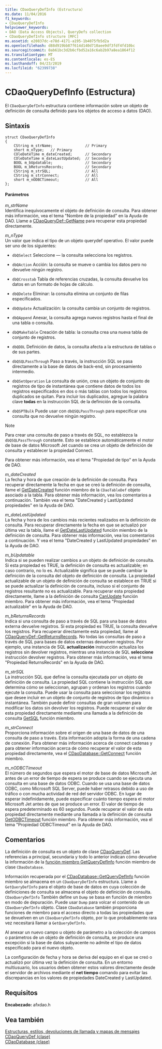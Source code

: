 ```yaml
---
title: CDaoQueryDefInfo (Estructura)
ms.date: 11/04/2016
f1_keywords:
- CDaoQueryDefInfo
helpviewer_keywords:
- DAO (Data Access Objects), QueryDefs collection
- CDaoQueryDefInfo structure [MFC]
ms.assetid: e20837dc-e78d-4171-a195-1b4075fb5d2a
ms.openlocfilehash: d88d919bb87f614d140d710aee9df3fdf4fd10bc
ms.sourcegitcommit: 0ab61bc3d2b6cfbd52a16c6ab2b97a8ea1864f12
ms.translationtype: MT
ms.contentlocale: es-ES
ms.lasthandoff: 04/23/2019
ms.locfileid: "62399738"
---
```

# <a name="cdaoquerydefinfo-structure"></a>CDaoQueryDefInfo (Estructura)

El `CDaoQueryDefInfo` estructura contiene información sobre un objeto de definición de consulta definido para los objetos de acceso a datos (DAO).

## <a name="syntax"></a>Sintaxis

```
struct CDaoQueryDefInfo
{
    CString m_strName;               // Primary
    short m_nType;   // Primary
    COleDateTime m_dateCreated;      // Secondary
    COleDateTime m_dateLastUpdated;  // Secondary
    BOOL m_bUpdatable;               // Secondary
    BOOL m_bReturnsRecords;          // Secondary
    CString m_strSQL;                // All
    CString m_strConnect;            // All
    short m_nODBCTimeout;            // All
};
```

#### <a name="parameters"></a>Parámetros

*m_strName*<br/>
Identifica inequívocamente el objeto de definición de consulta. Para obtener más información, vea el tema "Nombre de la propiedad" en la Ayuda de DAO. Llame a [CDaoQueryDef::GetName](../../mfc/reference/cdaoquerydef-class.md#getname) para recuperar esta propiedad directamente.

*m_nType*<br/>
Un valor que indica el tipo de un objeto querydef operativo. El valor puede ser uno de los siguientes:

- `dbQSelect` Seleccione — la consulta selecciona los registros.

- `dbQAction` Acción: la consulta se mueve o cambia los datos pero no devuelve ningún registro.

- `dbQCrosstab` Tabla de referencias cruzadas, la consulta devuelve los datos en un formato de hojas de cálculo.

- `dbQDelete` Eliminar: la consulta elimina un conjunto de filas especificados.

- `dbQUpdate` Actualización: la consulta cambia un conjunto de registros.

- `dbQAppend` Anexar, la consulta agrega nuevos registros hasta el final de una tabla o consulta.

- `dbQMakeTable` Creación de tabla: la consulta crea una nueva tabla de conjunto de registros.

- `dbQDDL` Definición de datos, la consulta afecta a la estructura de tablas o de sus partes.

- `dbQSQLPassThrough` Paso a través, la instrucción SQL se pasa directamente a la base de datos de back-end, sin procesamiento intermedio.

- `dbQSetOperation` La consulta de unión, crea un objeto de conjunto de registros de tipo de instantánea que contiene datos de todos los registros especificados en dos o más tablas con todos los registros duplicados se quitan. Para incluir los duplicados, agregue la palabra clave **todas** en la instrucción SQL de la definición de la consulta.

- `dbQSPTBulk` Puede usar con `dbQSQLPassThrough` para especificar una consulta que no devuelve ningún registro.

> [!NOTE]
>  Para crear una consulta de paso a través de SQL, no establezca la `dbQSQLPassThrough` constante. Esto se establece automáticamente el motor de base de datos Microsoft Jet cuando se crea un objeto de definición de consulta y establecer la propiedad Connect.

Para obtener más información, vea el tema "Propiedad de tipo" en la Ayuda de DAO.

*m_dateCreated*<br/>
La fecha y hora de que creación de la definición de consulta. Para recuperar directamente la fecha en que se creó la definición de consulta, llame el [GetDateCreated](../../mfc/reference/cdaotabledef-class.md#getdatecreated) función miembro de la `CDaoTableDef` objeto asociado a la tabla. Para obtener más información, vea los comentarios a continuación. También vea el tema "DateCreated y LastUpdated propiedades" en la Ayuda de DAO.

*m_dateLastUpdated*<br/>
La fecha y hora de los cambios más recientes realizados en la definición de consulta. Para recuperar directamente la fecha en que se actualizó por última vez la tabla, llame el [GetDateLastUpdated](../../mfc/reference/cdaoquerydef-class.md#getdatelastupdated) función miembro de la definición de consulta. Para obtener más información, vea los comentarios a continuación. Y vea el tema "DateCreated y LastUpdated propiedades" en la Ayuda de DAO.

*m_bUpdatable*<br/>
Indica si se pueden realizar cambios a un objeto de definición de consulta. Si esta propiedad es TRUE, la definición de consulta es actualizable; en caso contrario, no lo es. Actualizable significa que se puede cambiar la definición de la consulta del objeto de definición de consulta. La propiedad actualizable de un objeto de definición de consulta se establece en TRUE si se puede actualizar la definición de consulta, incluso si el conjunto de registros resultante no es actualizable. Para recuperar esta propiedad directamente, llame a la definición de consulta [CanUpdate](../../mfc/reference/cdaoquerydef-class.md#canupdate) función miembro. Para obtener más información, vea el tema "Propiedad actualizable" en la Ayuda de DAO.

*m_bReturnsRecords*<br/>
Indica si una consulta de paso a través de SQL para una base de datos externa devuelve registros. Si esta propiedad es TRUE, la consulta devuelve los registros. Para recuperar directamente esta propiedad, llame al [CDaoQueryDef::GetReturnsRecords](../../mfc/reference/cdaoquerydef-class.md#getreturnsrecords). No todas las consultas de paso a través de SQL para bases de datos externas devuelven registros. Por ejemplo, una instancia de SQL **actualización** instrucción actualiza los registros sin devolver registros, mientras una instancia de SQL **seleccione** instrucción devolver registros. Para obtener más información, vea el tema "Propiedad ReturnsRecords" en la Ayuda de DAO.

*m_strSQL*<br/>
La instrucción SQL que define la consulta ejecutada por un objeto de definición de consulta. La propiedad SQL contiene la instrucción SQL que determina cómo se seleccionan, agrupan y ordenan los registros cuando ejecute la consulta. Puede usar la consulta para seleccionar los registros que desee incluir en un objeto de conjunto de registros de tipo dinámico o instantánea. También puede definir consultas de gran volumen para modificar los datos sin devolver los registros. Puede recuperar el valor de esta propiedad directamente mediante una llamada a la definición de consulta [GetSQL](../../mfc/reference/cdaoquerydef-class.md#getsql) función miembro.

*m_strConnect*<br/>
Proporciona información sobre el origen de una base de datos de una consulta de paso a través. Esta información adopta la forma de una cadena de conexión. Para obtener más información acerca de connect cadenas y para obtener información acerca de cómo recuperar el valor de esta propiedad directamente, vea el [CDaoDatabase::GetConnect](../../mfc/reference/cdaodatabase-class.md#getconnect) función miembro.

*m_nODBCTimeout*<br/>
El número de segundos que espera el motor de base de datos Microsoft Jet antes de un error de tiempo de espera se produce cuando se ejecuta una consulta en una base de datos ODBC. Cuando se usa una base de datos ODBC, como Microsoft SQL Server, puede haber retrasos debido a uso de tráfico o con mucha actividad de red del servidor ODBC. En lugar de esperar indefinidamente, puede especificar cuánto tiempo espera el motor Microsoft Jet antes de que se produce un error. El valor de tiempo de espera predeterminado es 60 segundos. Puede recuperar el valor de esta propiedad directamente mediante una llamada a la definición de consulta [GetODBCTimeout](../../mfc/reference/cdaoquerydef-class.md#getodbctimeout) función miembro. Para obtener más información, vea el tema "Propiedad ODBCTimeout" en la Ayuda de DAO.

## <a name="remarks"></a>Comentarios

La definición de consulta es un objeto de clase [CDaoQueryDef](../../mfc/reference/cdaoquerydef-class.md). Las referencias a principal, secundaria y todo lo anterior indican cómo devuelve la información de la [función miembro GetQueryDefInfo](../../mfc/reference/cdaodatabase-class.md#getquerydefinfo) función miembro de clase `CDaoDatabase`.

Información recuperada por el [CDaoDatabase::GetQueryDefInfo](../../mfc/reference/cdaodatabase-class.md#getquerydefinfo) función miembro se almacena en un `CDaoQueryDefInfo` estructura. Llame a `GetQueryDefInfo` para el objeto de base de datos en cuya colección de definiciones de consulta se almacena el objeto de definición de consulta. `CDaoQueryDefInfo` También define un `Dump` se basa en función de miembro en modo de depuración. Puede usar `Dump` para volcar el contenido de un `CDaoQueryDefInfo` objeto. Clase `CDaoDatabase` también proporciona funciones de miembro para el acceso directo a todas las propiedades que se devuelven en un `CDaoQueryDefInfo` objeto, por lo que probablemente rara vez necesitará llamar a `GetQueryDefInfo`.

Al anexar un nuevo campo u objeto de parámetro a la colección de campos o parámetros de un objeto de definición de consulta, se produce una excepción si la base de datos subyacente no admite el tipo de datos especificado para el nuevo objeto.

La configuración de fecha y hora se deriva del equipo en el que se creó o actualizó por última vez la definición de consulta. En un entorno multiusuario, los usuarios deben obtener estos valores directamente desde el servidor de archivos mediante el **net tiempo** comando para evitar las discrepancias en los valores de propiedades DateCreated y LastUpdated.

## <a name="requirements"></a>Requisitos

**Encabezado:** afxdao.h

## <a name="see-also"></a>Vea también

[Estructuras, estilos, devoluciones de llamada y mapas de mensajes](../../mfc/reference/structures-styles-callbacks-and-message-maps.md)<br/>
[CDaoQueryDef (clase)](../../mfc/reference/cdaoquerydef-class.md)<br/>
[CDaoDatabase (clase)](../../mfc/reference/cdaodatabase-class.md)
